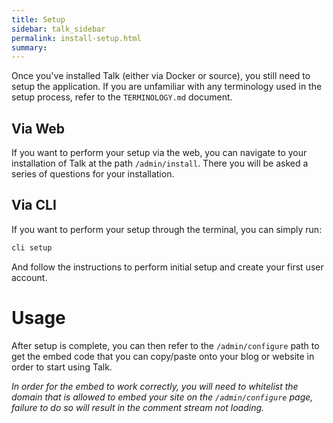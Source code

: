 ```yaml
---
title: Setup
sidebar: talk_sidebar
permalink: install-setup.html
summary:
---
```


Once you've installed Talk (either via Docker or source), you still need to
setup the application. If you are unfamiliar with any terminology used in the
setup process, refer to the `TERMINOLOGY.md` document.

## Via Web

If you want to perform your setup via the web, you can navigate to your
installation of Talk at the path `/admin/install`. There you will be asked a
series of questions for your installation.

## Via CLI

If you want to perform your setup through the terminal, you can simply run:

```bash
cli setup
```

And follow the instructions to perform initial setup and create your first user
account.


# Usage

After setup is complete, you can then refer to the `/admin/configure` path to
get the embed code that you can copy/paste onto your blog or website in order to
start using Talk.

_In order for the embed to work correctly, you will need to whitelist the domain
that is allowed to embed your site on the `/admin/configure` page, failure to do
so will result in the comment stream not loading._
